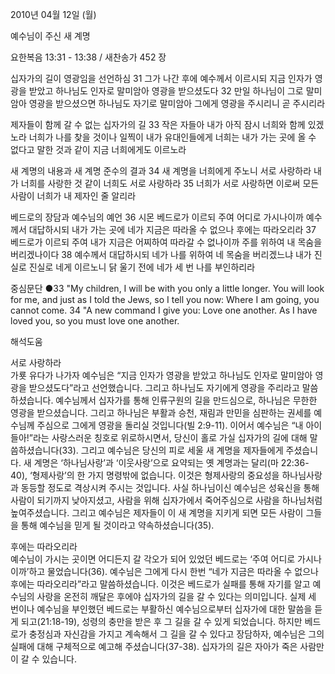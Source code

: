 2010년 04월 12일 (월)

예수님이 주신 새 계명



요한복음 13:31 - 13:38 / 새찬송가 452 장


십자가의 길이 영광임을 선언하심 
31 그가 나간 후에 예수께서 이르시되 지금 인자가 영광을 받았고 하나님도 인자로 말미암아 영광을 받으셨도다 32 만일 하나님이 그로 말미암아 영광을 받으셨으면 하나님도 자기로 말미암아 그에게 영광을 주시리니 곧 주시리라 

제자들이 함께 갈 수 없는 십자가의 길
33 작은 자들아 내가 아직 잠시 너희와 함께 있겠노라 너희가 나를 찾을 것이나 일찍이 내가 유대인들에게 너희는 내가 가는 곳에 올 수 없다고 말한 것과 같이 지금 너희에게도 이르노라 

새 계명의 내용과 새 계명 준수의 결과 
34 새 계명을 너희에게 주노니 서로 사랑하라 내가 너희를 사랑한 것 같이 너희도 서로 사랑하라 35 너희가 서로 사랑하면 이로써 모든 사람이 너희가 내 제자인 줄 알리라 

베드로의 장담과 예수님의 예언
36 시몬 베드로가 이르되 주여 어디로 가시나이까 예수께서 대답하시되 내가 가는 곳에 네가 지금은 따라올 수 없으나 후에는 따라오리라 37 베드로가 이르되 주여 내가 지금은 어찌하여 따라갈 수 없나이까 주를 위하여 내 목숨을 버리겠나이다 38 예수께서 대답하시되 네가 나를 위하여 네 목숨을 버리겠느냐 내가 진실로 진실로 네게 이르노니 닭 울기 전에 네가 세 번 나를 부인하리라 

중심문단 ●33 "My children, I will be with you only a little longer. You will look for me, and just as I told the Jews, so I tell you now: Where I am going, you cannot come. 34 "A new command I give you: Love one another. As I have loved you, so you must love one another.

해석도움





서로 사랑하라  
가룟 유다가 나가자 예수님은 “지금 인자가 영광을 받았고 하나님도 인자로 말미암아 영광을 받으셨도다”라고 선언했습니다. 그리고 하나님도 자기에게 영광을 주리라고 말씀하셨습니다. 예수님께서 십자가를 통해 인류구원의 길을 만드심으로, 하나님은 무한한 영광을 받으셨습니다. 그리고 하나님은 부활과 승천, 재림과 만민을 심판하는 권세를 예수님께 주심으로 그에게 영광을 돌리실 것입니다(빌 2:9-11). 이어서 예수님은 “내 아이들아!”라는 사랑스러운 칭호로 위로하시면서, 당신이 홀로 가실 십자가의 길에 대해 말씀하셨습니다(33). 그리고 예수님은 당신의 피로 세울 새 계명을 제자들에게 주셨습니다. 새 계명은 ‘하나님사랑’과 ‘이웃사랑’으로 요약되는 옛 계명과는 달리(마 22:36-40), ‘형제사랑’의 한 가지 명령밖에 없습니다. 이것은 형제사랑의 중요성을 하나님사랑과 동등할 정도로 격상시켜 주시는 것입니다. 사실 하나님이신 예수님은 성육신을 통해 사람이 되기까지 낮아지셨고, 사람을 위해 십자가에서 죽어주심으로 사람을 하나님처럼 높여주셨습니다. 그리고 예수님은 제자들이 이 새 계명을 지키게 되면 모든 사람이 그들을 통해 예수님을 믿게 될 것이라고 약속하셨습니다(35). 

후에는 따라오리라  
예수님이 가시는 곳이면 어디든지 갈 각오가 되어 있었던 베드로는 ‘주여 어디로 가시나이까’하고 물었습니다(36). 예수님은 그에게 다시 한번 “네가 지금은 따라올 수 없으나 후에는 따라오리라”라고 말씀하셨습니다. 이것은 베드로가 실패를 통해 자기를 알고 예수님의 사랑을 온전히 깨달은 후에야 십자가의 길을 갈 수 있다는 의미입니다. 실제 세 번이나 예수님을 부인했던 베드로는 부활하신 예수님으로부터 십자가에 대한 말씀을 듣게 되고(21:18-19), 성령의 충만을 받은 후 그 길을 갈 수 있게 되었습니다. 하지만 베드로가 충정심과 자신감을 가지고 계속해서 그 길을 갈 수 있다고 장담하자, 예수님은 그의 실패에 대해 구체적으로 예고해 주셨습니다(37-38). 십자가의 길은 자아가 죽은 사람만이 갈 수 있습니다.
